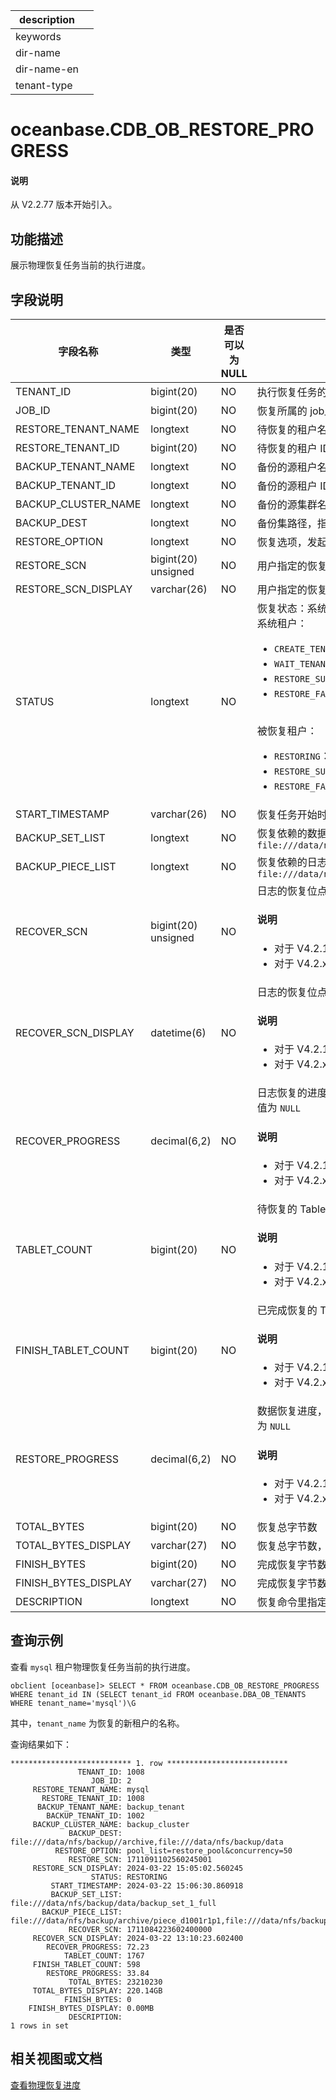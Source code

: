 |description||
|---|---|
|keywords||
|dir-name||
|dir-name-en||
|tenant-type||

# oceanbase.CDB_OB_RESTORE_PROGRESS

<main id="notice" type='explain'>
  <h4>说明</h4>
  <p>从 V2.2.77 版本开始引入。</p>
</main>

## 功能描述

展示物理恢复任务当前的执行进度。

## 字段说明

|           字段名称            |      类型       | 是否可以为 NULL |         描述         |
|---------------------------|---------------|------------|----------------|
| TENANT_ID                        | bigint(20)          |  NO   |执行恢复任务的租户 ID  |
| JOB_ID                           | bigint(20)          |  NO   |恢复所属的 job_id，对应一次恢复任务  |
| RESTORE_TENANT_NAME              | longtext            |  NO   |待恢复的租户名  |
| RESTORE_TENANT_ID                | bigint(20)          |  NO   |待恢复的租户 ID  |
| BACKUP_TENANT_NAME               | longtext            |  NO   |备份的源租户名  |
| BACKUP_TENANT_ID                 | longtext            |  NO   |备份的源租户 ID  |
| BACKUP_CLUSTER_NAME              | longtext            |  NO   |备份的源集群名  |
| BACKUP_DEST                      | longtext            |  NO   |备份集路径，指用户输入的数据备份路径与日志归档路径    |
| RESTORE_OPTION                   | longtext            |  NO   |恢复选项，发起恢复时，用户指定的 `restore_option`  |
| RESTORE_SCN                      | bigint(20) unsigned |  NO   |用户指定的恢复位点  |
| RESTORE_SCN_DISPLAY              | varchar(26)         |  NO   |用户指定的恢复位点的时间戳表示  |
| STATUS                           | longtext            |  NO   |恢复状态：系统租户的恢复任务与被恢复租户的恢复任务状态不一致。<br>系统租户：<ul><li>`CREATE_TENANT`：创建租户，此阶段系统租户创建被恢复租户 </li> <li>`WAIT_TENANT_RESTORE_FINISH`：等待被恢复租户恢复结束 </li> <li>`RESTORE_SUCCESS`：恢复租户成功 </li> <li>`RESTORE_FAIL`：恢复租户失败 </li></ul> <br>被恢复租户：<ul><li>`RESTORING`：租户数据恢复中 </li> <li>`RESTORE_SUCCESS`：恢复成功 </li> <li>`RESTORE_FAIL`：恢复失败 </li></ul> |
| START_TIMESTAMP                  | varchar(26)         |  NO   |恢复任务开始时间戳  |
| BACKUP_SET_LIST                  | longtext            |  NO   |恢复依赖的数据备份集路径列表，备份集间以 `,` 分隔，例如：`file:///data/nfs/backup/data/backup_set_1_full,file:///data/nfs/backup/data/backup_set_2_inc`  |
| BACKUP_PIECE_LIST                | longtext            |  NO   |恢复依赖的日志归档分片路径列表，分片间以 `,` 分隔，例如：`file:///data/nfs/backup/archive/piece_d1001r1p1,file:///data/nfs/backup/archive/piece_d1001r2p2`   |
| RECOVER_SCN                      | bigint(20) unsigned |  NO   | 日志的恢复位点。对于系统租户，该字段的值为 `NULL` <main id="notice" type='explain'><h4>说明</h4><ul><li>对于 V4.2.1 版本，该字段从 V4.2.1 BP7 版本开始引入。</li> <li>对于 V4.2.x 其他版本，该字段从 V4.2.3 版本开始引入。</li></ul> </main> |
| RECOVER_SCN_DISPLAY              | datetime(6)         |  NO   | 日志的恢复位点的时间戳表示。对于系统租户，该字段的值为 `NULL` <main id="notice" type='explain'><h4>说明</h4><ul><li>对于 V4.2.1 版本，该字段从 V4.2.1 BP7 版本开始引入。</li> <li>对于 V4.2.x 其他版本，该字段从 V4.2.3 版本开始引入。</li></ul> </main> |
| RECOVER_PROGRESS                 | decimal(6,2)        |  NO   | 日志恢复的进度，结果保留两位小数，例如：显示 `87.65` 表示当前进度为 87.65%。对于系统租户，该字段的值为 `NULL`  <main id="notice" type='explain'><h4>说明</h4><ul><li>对于 V4.2.1 版本，该字段从 V4.2.1 BP7 版本开始引入。</li> <li>对于 V4.2.x 其他版本，该字段从 V4.2.3 版本开始引入。</li></ul> </main> |
| TABLET_COUNT                     | bigint(20)          |  NO   | 待恢复的 Tablet 总数。对于系统租户，该字段的值为 `NULL` <main id="notice" type='explain'><h4>说明</h4><ul><li>对于 V4.2.1 版本，该字段从 V4.2.1 BP7 版本开始引入。</li> <li>对于 V4.2.x 其他版本，该字段从 V4.2.3 版本开始引入。</li></ul> </main> |
| FINISH_TABLET_COUNT              | bigint(20)          |  NO   | 已完成恢复的 Tablet 总数。对于系统租户，该字段的值为 `NULL`  <main id="notice" type='explain'><h4>说明</h4><ul><li>对于 V4.2.1 版本，该字段从 V4.2.1 BP7 版本开始引入。</li> <li>对于 V4.2.x 其他版本，该字段从 V4.2.3 版本开始引入。</li></ul> </main> |
| RESTORE_PROGRESS                 | decimal(6,2)        |  NO   | 数据恢复进度，结果保留两位小数，例如：显示 `87.65` 表示当前进度为 87.65%。对于系统租户，该字段的值为 `NULL`  <main id="notice" type='explain'><h4>说明</h4><ul><li>对于 V4.2.1 版本，该字段从 V4.2.1 BP7 版本开始引入。</li> <li>对于 V4.2.x 其他版本，该字段从 V4.2.3 版本开始引入。</li></ul> </main> |
| TOTAL_BYTES                      | bigint(20)          |  NO   |恢复总字节数  |
| TOTAL_BYTES_DISPLAY              | varchar(27)         |  NO   |恢复总字节数，以存储容量单位显示  |
| FINISH_BYTES                     | bigint(20)          |  NO   |完成恢复字节数  |
| FINISH_BYTES_DISPLAY             | varchar(27)         |  NO   |完成恢复字节数，以存储容量单位显示  |
| DESCRIPTION                      | longtext            |  NO   |恢复命令里指定的 `DESCRIPTION` 信息   |

## 查询示例

查看 `mysql` 租户物理恢复任务当前的执行进度。

```shell
obclient [oceanbase]> SELECT * FROM oceanbase.CDB_OB_RESTORE_PROGRESS WHERE tenant_id IN (SELECT tenant_id FROM oceanbase.DBA_OB_TENANTS WHERE tenant_name='mysql')\G
```

其中，`tenant_name` 为恢复的新租户的名称。

查询结果如下：

```shell
*************************** 1. row ***************************
               TENANT_ID: 1008
                  JOB_ID: 2
     RESTORE_TENANT_NAME: mysql
       RESTORE_TENANT_ID: 1008
      BACKUP_TENANT_NAME: backup_tenant
        BACKUP_TENANT_ID: 1002
     BACKUP_CLUSTER_NAME: backup_cluster
             BACKUP_DEST: file:///data/nfs/backup//archive,file:///data/nfs/backup/data
          RESTORE_OPTION: pool_list=restore_pool&concurrency=50
             RESTORE_SCN: 1711091102560245001
     RESTORE_SCN_DISPLAY: 2024-03-22 15:05:02.560245
                  STATUS: RESTORING
         START_TIMESTAMP: 2024-03-22 15:06:30.860918
         BACKUP_SET_LIST: file:///data/nfs/backup/data/backup_set_1_full
       BACKUP_PIECE_LIST: file:///data/nfs/backup/archive/piece_d1001r1p1,file:///data/nfs/backup/archive/piece_d1001r2p2
             RECOVER_SCN: 1711084223602400000
     RECOVER_SCN_DISPLAY: 2024-03-22 13:10:23.602400
        RECOVER_PROGRESS: 72.23
            TABLET_COUNT: 1767
     FINISH_TABLET_COUNT: 598
        RESTORE_PROGRESS: 33.84
             TOTAL_BYTES: 23210230
     TOTAL_BYTES_DISPLAY: 220.14GB
            FINISH_BYTES: 0
    FINISH_BYTES_DISPLAY: 0.00MB
             DESCRIPTION:
1 rows in set
```

## 相关视图或文档

[查看物理恢复进度](../../../../600.manage/600.backup-and-recovery/600.restore-data/400.view-the-restore-progress.md)
